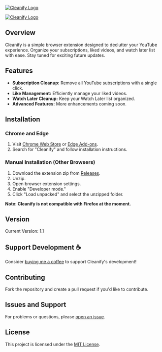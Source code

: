 <!-- Dark Mode -->
[![Cleanify Logo](https://i.imgur.com/bPjFJAD.png#gh-dark-mode-only)](https://sortedcord.tech#gh-dark-mode-only)
<!-- Light Mode -->
[![Cleanify Logo](https://i.imgur.com/2KmBZAf.png#gh-light-mode-only)](https://sortedcord.tech#gh-light-mode-only)

## Overview

Cleanify is a simple browser extension designed to declutter your YouTube experience. Organize your subscriptions, liked videos, and watch later list with ease. Stay tuned for exciting future updates.

## Features

- **Subscription Cleanup:** Remove all YouTube subscriptions with a single click.
- **Like Management:** Efficiently manage your liked videos.
- **Watch Later Cleanup:** Keep your Watch Later list organized.
- **Advanced Features:** More enhancements coming soon.

## Installation

### Chrome and Edge

1. Visit [Chrome Web Store](https://chrome.google.com/webstore/) or [Edge Add-ons](https://microsoftedge.microsoft.com/addons/Microsoft-Edge-Extensions-Home/).
2. Search for "Cleanify" and follow installation instructions.

### Manual Installation (Other Browsers)

1. Download the extension zip from [Releases](https://github.com/armanicdev/Cleanify/releases).
2. Unzip.
3. Open browser extension settings.
4. Enable "Developer mode."
5. Click "Load unpacked" and select the unzipped folder.

**Note: Cleanify is not compatible with Firefox at the moment.**

## Version

Current Version: 1.1

## Support Development ☕️

Consider [buying me a coffee](https://www.buymeacoffee.com/arman.cron) to support Cleanify's development!

## Contributing

Fork the repository and create a pull request if you'd like to contribute.

## Issues and Support

For problems or questions, please [open an issue](https://github.com/armanicdev/Cleanify/issues).

## License

This project is licensed under the [MIT License](LICENSE).
